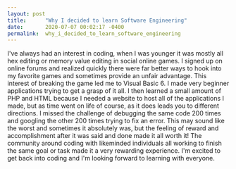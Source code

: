 ```yaml
---
layout: post
title:      "Why I decided to learn Software Engineering"
date:       2020-07-07 00:02:17 -0400
permalink:  why_i_decided_to_learn_software_engineering
---
```


I've always had an interest in coding, when I was younger it was mostly all hex editing or memory value editing in social online games. I signed up on online forums and realized quickly there were far better ways to hook into my favorite games and sometimes provide an unfair advantage. This interest of breaking the game led me to Visual Basic 6. I made very beginner applications trying to get a grasp of it all. I then learned a small amount of PHP and HTML because I needed a website to host all of the applications I made, but as time went on life of course, as it does leads you to different directions. I missed the challenge of debugging the same code 200 times and googling the other 200 times trying to fix an error. This may sound like the worst and sometimes it absolutely was, but the feeling of reward and accomplishment after it was said and done made it all worth it! The community around coding with likeminded individuals all working to finish the same goal or task made it a very rewarding experience.
I'm excited to get back into coding and I'm looking forward to learning with everyone.
